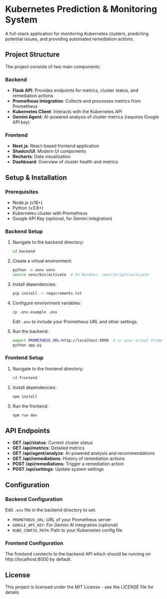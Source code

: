# Kubernetes Prediction & Monitoring System

A full-stack application for monitoring Kubernetes clusters, predicting potential issues, and providing automated remediation actions.

## Project Structure

The project consists of two main components:

### Backend

- **Flask API**: Provides endpoints for metrics, cluster status, and remediation actions
- **Prometheus Integration**: Collects and processes metrics from Prometheus
- **Kubernetes Client**: Interacts with the Kubernetes API
- **Gemini Agent**: AI-powered analysis of cluster metrics (requires Google API key)

### Frontend

- **Next.js**: React-based frontend application
- **Shadcn/UI**: Modern UI components
- **Recharts**: Data visualization
- **Dashboard**: Overview of cluster health and metrics

## Setup & Installation

### Prerequisites

- Node.js (v18+)
- Python (v3.8+)
- Kubernetes cluster with Prometheus
- Google API Key (optional, for Gemini integration)

### Backend Setup

1. Navigate to the backend directory:
   ```bash
   cd backend
   ```

2. Create a virtual environment:
   ```bash
   python -m venv venv
   source venv/bin/activate  # On Windows: venv\Scripts\activate
   ```

3. Install dependencies:
   ```bash
   pip install -r requirements.txt
   ```

4. Configure environment variables:
   ```bash
   cp .env.example .env
   ```
   Edit `.env` to include your Prometheus URL and other settings.

5. Run the backend:
   ```bash
   export PROMETHEUS_URL=http://localhost:9090  # or your actual Prometheus URL
   python app.py
   ```

### Frontend Setup

1. Navigate to the frontend directory:
   ```bash
   cd frontend
   ```

2. Install dependencies:
   ```bash
   npm install
   ```

3. Run the frontend:
   ```bash
   npm run dev
   ```

## API Endpoints

- **GET /api/status**: Current cluster status
- **GET /api/metrics**: Detailed metrics
- **GET /api/agent/analyze**: AI-powered analysis and recommendations
- **GET /api/remediations**: History of remediation actions
- **POST /api/remediations**: Trigger a remediation action
- **POST /api/settings**: Update system settings

## Configuration

### Backend Configuration

Edit `.env` file in the backend directory to set:
- `PROMETHEUS_URL`: URL of your Prometheus server
- `GOOGLE_API_KEY`: For Gemini AI integration (optional)
- `KUBE_CONFIG_PATH`: Path to your Kubernetes config file

### Frontend Configuration

The frontend connects to the backend API which should be running on http://localhost:8000 by default.

## License

This project is licensed under the MIT License - see the LICENSE file for details.
